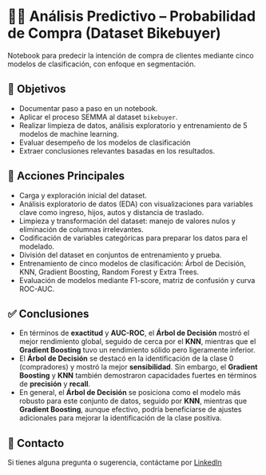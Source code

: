 # 🚴‍♂️ Análisis Predictivo – Probabilidad de Compra (Dataset Bikebuyer)

Notebook para predecir la intención de compra de clientes mediante cinco modelos de clasificación, con enfoque en segmentación.

## 🎯 Objetivos

- Documentar paso a paso en un notebook.
- Aplicar el proceso SEMMA al dataset `bikebuyer`.
- Realizar limpieza de datos, análisis exploratorio y entrenamiento de 5 modelos de machine learning.
- Evaluar desempeño de los modelos de clasificación
- Extraer conclusiones relevantes basadas en los resultados.

## 📌 Acciones Principales

- Carga y exploración inicial del dataset.
- Análisis exploratorio de datos (EDA) con visualizaciones para variables clave como ingreso, hijos, autos y distancia de traslado.
- Limpieza y transformación del dataset: manejo de valores nulos y eliminación de columnas irrelevantes.
- Codificación de variables categóricas para preparar los datos para el modelado.
- División del dataset en conjuntos de entrenamiento y prueba.
- Entrenamiento de cinco modelos de clasificación: Árbol de Decisión, KNN, Gradient Boosting, Random Forest y Extra Trees.
- Evaluación de modelos mediante F1-score, matriz de confusión y curva ROC-AUC.

## ✅ Conclusiones

- En términos de **exactitud** y **AUC-ROC**, el **Árbol de Decisión** mostró el mejor rendimiento global, seguido de cerca por el **KNN**, mientras que el **Gradient Boosting** tuvo un rendimiento sólido pero ligeramente inferior.
- El **Árbol de Decisión** se destacó en la identificación de la clase 0 (compradores) y mostró la mejor **sensibilidad**. Sin embargo, el **Gradient Boosting** y **KNN** también demostraron capacidades fuertes en términos de **precisión** y **recall**.
- En general, el **Árbol de Decisión** se posiciona como el modelo más robusto para este conjunto de datos, seguido por **KNN**, mientras que **Gradient Boosting**, aunque efectivo, podría beneficiarse de ajustes adicionales para mejorar la identificación de la clase positiva.

## 📩 Contacto

Si tienes alguna pregunta o sugerencia, contáctame por [LinkedIn](https://linkedin.com/in/roberto-eustaquio/)
